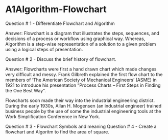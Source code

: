 # A1Algorithm-Flowchart

Question # 1 - Differentiate Flowchart and Algorithm

Answer: Flowchart is a diagram that illustrates the steps, sequences, and decisions of a process or workflow using graphical way. Whereas, Algorithm is a step-wise representation of a solution to a given problem using a logical steps of presentation.

Question # 2 - Discuss the brief history of flowchart.

Answer: Flowcharts were first a hand drawn chart which made changes very difficult and messy. Frank Gilbreth explained the first flow chart to the members of ‘The American Society of Mechanical Engineers’ (ASME) in 1921 to introduce his presentation “Process Charts – First Steps in Finding the One Best Way”.

Flowcharts soon made their way into the industrial engineering district. During the early 1930s, Allan H. Mogensen (an industrial engineer) trained business people by the use of some the industrial engineering tools at the Work Simplification Conference in New York.

Question # 3 - Flowchart Symbols and meaning
Question # 4 - Create a flowchart and Algoritm to find the area of square.
